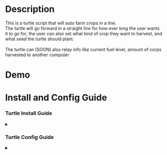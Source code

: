 <!---
# Contents

-[Description](https://github.com/TheDjgamerProductions/Minecraft-Computercraft/blob/main/Turtles/Farming/README.md#Description)

-[Demo](https://github.com/TheDjgamerProductions/Minecraft-Computercraft/blob/main/Turtles/Farming/README.md#demo)

<details> <summary> Install and Config Guide </summary>

<p>

- [Turtle Install](https://github.com/TheDjgamerProductions/Minecraft-Computercraft/blob/main/Turtles/Farming/README.md#turtle-install-guide)
- [Turtle Config](https://github.com/TheDjgamerProductions/Minecraft-Computercraft/blob/main/Turtles/Farming/README.md#turtle-config-guide)

</p>




</details>
-->


  
  

# Description
<p>
This is a turtle script that will auto farm crops in a line.
<br>The turtle will go forward in a straight line for how ever long the user wants it to go for, the user can also set what kind of crop they want to harvest, and what seed the turtle should plant.
<br>
<br> The turtle can (SOON) also relay info like current fuel level, amount of corps harvested to another computer
  

</p>


# Demo





# Install and Config Guide
<h3>Turtle Install Guide</h3>  <details> <summary></summary>

<p>
  
  
  
</p>

</details>

<h3>Turtle Config Guide</h3>  <details> <summary></summary>

<p>
  
  
  
</p>

</details>



